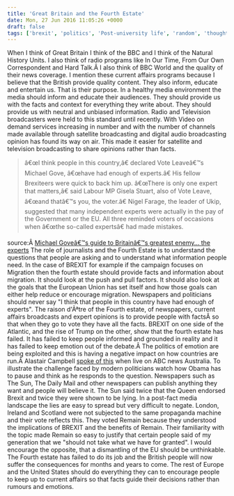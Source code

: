 ```yaml
---
title: 'Great Britain and the Fourth Estate'
date: Mon, 27 Jun 2016 11:05:26 +0000
draft: false
tags: ['brexit', 'politics', 'Post-university life', 'random', 'thoughts']
---
```


When I think of Great Britain I think of the BBC and I think of the Natural History Units. I also think of radio programs like In Our Time, From Our Own Correspondent and Hard Talk.Â I also think of BBC World and the quality of their news coverage. I mention these current affairs programs because I believe that the British provide quality content. They also inform, educate and entertain us. That is their purpose. In a healthy media environment the media should inform and educate their audiences. They should provide us with the facts and context for everything they write about. They should provide us with neutral and unbiased information. Radio and Television broadcasters were held to this standard until recently. With Video on demand services increasing in number and with the number of channels made available through satellite broadcasting and digital audio broadcasting opinion has found its way on air. This made it easier for satellite and television broadcasting to share opinions rather than facts.

> â€œI think people in this country,â€ declared Vote Leaveâ€™s Michael Gove, â€œhave had enough of experts.â€ His fellow Brexiteers were quick to back him up. â€œThere is only one expert that matters,â€ said Labour MP Gisela Stuart, also of Vote Leave, â€œand thatâ€™s you, the voter.â€ Nigel Farage, the leader of Ukip, suggested that many independent experts were actually in the pay of the Government or the EU. All three reminded voters of occasions when â€œthe so-called expertsâ€ had made mistakes.

source:Â [Michael Goveâ€™s guide to Britainâ€™s greatest enemy... the experts](http://www.telegraph.co.uk/news/2016/06/10/michael-goves-guide-to-britains-greatest-enemy-the-experts/) The role of journalists and the Fourth Estate is to understand the questions that people are asking and to understand what information people need. In the case of BREXIT for example if the campaign focuses on Migration then the fourth estate should provide facts and information about migration. It should look at the push and pull factors. It should also look at the goals that the European Union has set itself and how those goals can either help reduce or encourage migration. Newspapers and politicians should never say "I think that people in this country have had enough of experts". The raison d'Ãªtre of the Fourth estate, of newspapers, current affairs broadcasts and expert opinions is to provide people with factsÂ so that when they go to vote they have all the facts. BREXIT on one side of the Atlantic, and the rise of Trump on the other, show that the fourth estate has failed. It has failed to keep people informed and grounded in reality and it has failed to keep emotion out of the debate.Â The politics of emotion are being exploited and this is having a negative impact on how countries are run.Â Alastair Campbell [spoke of this](http://www.abc.net.au/news/2016-06-27/alastair-campbell-labels-brexit-catastrophically/7545836) when live on ABC news Australia. To illustrate the challenge faced by modern politicians watch how Obama has to pause and think as he responds to the question. Newspapers such as The Sun, The Daily Mail and other newspapers can publish anything they want and people will believe it. The Sun said twice that the Queen endorsed Brexit and twice they were shown to be lying. In a post-fact media landscape the lies are easy to spread but very difficult to negate. London, Ireland and Scotland were not subjected to the same propaganda machine and their vote reflects this. They voted Remain because they understood the implications of BREXIT and the benefits of Remain. Their familiarity with the topic made Remain so easy to justify that certain people said of my generation that we "should not take what we have for granted". I would encourage the opposite, that a dismantling of the EU should be unthinkable. The Fourth estate has failed to do its job and the British people will now suffer the consequences for months and years to come. The rest of Europe and the United States should do everything they can to encourage people to keep up to current affairs so that facts guide their decisions rather than rumours and emotions.